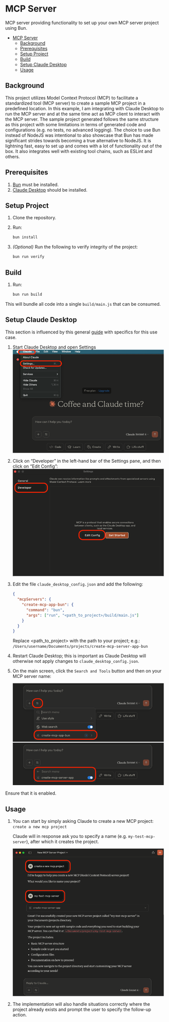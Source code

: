 # MCP Server

MCP server providing functionality to set up your own MCP server project using Bun.

- [MCP Server](#mcp-server)
  - [Background](#background)
  - [Prerequisites](#prerequisites)
  - [Setup Project](#setup-project)
  - [Build](#build)
  - [Setup Claude Desktop](#setup-claude-desktop)
  - [Usage](#usage)

## Background

This project utilizes Model Context Protocol (MCP) to facilitate a standardized tool (MCP server) to create a sample MCP project in a predefined location. In this example, I am integrating with Claude Desktop to run the MCP server and at the same time act as MCP client to interact with the MCP server.
The sample project generated follows the same structure as this project with some limitations in terms of generated code and configurations (e.g. no tests, no advanced logging).
The choice to use Bun instead of NodeJS was intentional to also showcase that Bun has made significant strides towards becoming a true alternative to NodeJS. It is lightning fast, easy to set up and comes with a lot of functionality out of the box. It also integrates well with existing tool chains, such as ESLint and others.

## Prerequisites

1. [Bun](https://bun.sh/docs/installation#installing) must be installed.
2. [Claude Desktop](https://claude.ai/download) should be installed.

## Setup Project

1. Clone the repository.
2. Run:

   ```sh
   bun install
   ```

3. _(Optional)_ Run the following to verify integrity of the project:

   ```sh
   bun run verify
   ```

## Build

1. Run:

   ```sh
   bun run build
   ```

This will bundle all code into a single `build/main.js` that can be consumed.

## Setup Claude Desktop

This section is influenced by this general [guide](https://modelcontextprotocol.io/quickstart/user) with specifics for this use case.

1. Start Claude Desktop and open Settings
   ![image](./doc/images/claude_settings.png)
2. Click on “Developer” in the left-hand bar of the Settings pane, and then click on “Edit Config”:
   ![image](./doc/images/claude_developer_settings.png)
3. Edit the file `claude_desktop_config.json` and add the following:

   ```json
   {
     "mcpServers": {
       "create-mcp-app-bun": {
         "command": "bun",
         "args": ["run", "<path_to_project>/build/main.js"]
       }
     }
   }
   ```

   Replace <path_to_project> with the path to your project; e.g.: `/Users/username/Documents/projects/create-mcp-server-app-bun`

4. Restart Claude Desktop; this is important as Claude Desktop will otherwise not apply changes to `claude_desktop_config.json`.
5. On the main screen, click the `Search and Tools` button and then on your MCP server name:

   ![image](./doc/images/claude_tools_1.png)
   ![image](./doc/images/claude_tools_2.png)

Ensure that it is enabled.

## Usage

1. You can start by simply asking Claude to create a new MCP project: `create a new mcp project`

   Claude will in response ask you to specify a name (e.g. `my-test-mcp-server`), after which it creates the project.

   ![image](./doc/images/claude_conversation.png)

2. The implementation will also handle situations correctly where the project already exists and prompt the user to specify the follow-up action.
